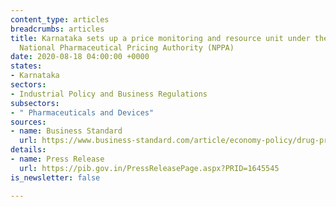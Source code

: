 ```yaml
---
content_type: articles
breadcrumbs: articles
title: Karnataka sets up a price monitoring and resource unit under the aegis of the
  National Pharmaceutical Pricing Authority (NPPA)
date: 2020-08-18 04:00:00 +0000
states:
- Karnataka
sectors:
- Industrial Policy and Business Regulations
subsectors:
- " Pharmaceuticals and Devices"
sources:
- name: Business Standard
  url: https://www.business-standard.com/article/economy-policy/drug-price-monitoring-unit-set-up-in-karnataka-under-aegis-of-nppa-120081301864_1.html
details:
- name: Press Release
  url: https://pib.gov.in/PressReleasePage.aspx?PRID=1645545
is_newsletter: false

---
```

